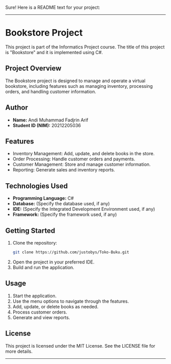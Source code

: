 Sure! Here is a README text for your project:

---

# Bookstore Project

This project is part of the Informatics Project course. The title of this project is "Bookstore" and it is implemented using C#.

## Project Overview

The Bookstore project is designed to manage and operate a virtual bookstore, including features such as managing inventory, processing orders, and handling customer information.

## Author

- **Name:** Andi Muhammad Fadjrin Arif
- **Student ID (NIM):** 20212205036

## Features

- Inventory Management: Add, update, and delete books in the store.
- Order Processing: Handle customer orders and payments.
- Customer Management: Store and manage customer information.
- Reporting: Generate sales and inventory reports.

## Technologies Used

- **Programming Language:** C#
- **Database:** (Specify the database used, if any)
- **IDE:** (Specify the Integrated Development Environment used, if any)
- **Framework:** (Specify the framework used, if any)

## Getting Started

1. Clone the repository:
   ```sh
   git clone https://github.com/justobys/Toko-Buku.git
   ```
2. Open the project in your preferred IDE.
3. Build and run the application.

## Usage

1. Start the application.
2. Use the menu options to navigate through the features.
3. Add, update, or delete books as needed.
4. Process customer orders.
5. Generate and view reports.

## License

This project is licensed under the MIT License. See the LICENSE file for more details.

---
